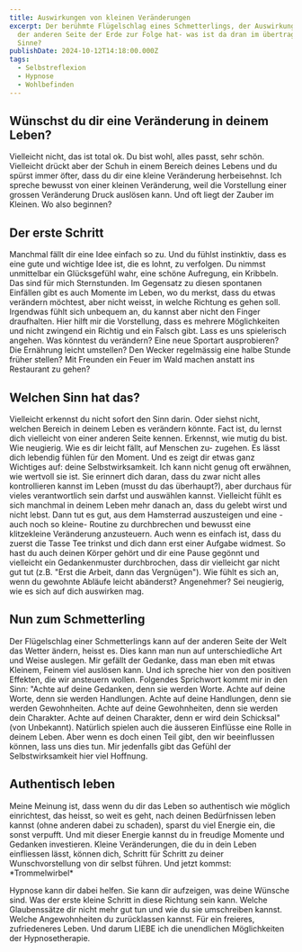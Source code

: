 ```yaml
---
title: Auswirkungen von kleinen Veränderungen
excerpt: Der berühmte Flügelschlag eines Schmetterlings, der Auswirkungen auf
  der anderen Seite der Erde zur Folge hat- was ist da dran im übertragenen
  Sinne?
publishDate: 2024-10-12T14:18:00.000Z
tags:
  - Selbstreflexion
  - Hypnose
  - Wohlbefinden
---
```

## Wünschst du dir eine Veränderung in deinem Leben?

Vielleicht nicht, das ist total ok. Du bist wohl, alles passt, sehr schön. Vielleicht drückt aber der Schuh in einem Bereich deines Lebens und du spürst immer öfter, dass du dir eine kleine Veränderung herbeisehnst.  Ich spreche bewusst von einer kleinen Veränderung, weil die Vorstellung einer grossen Veränderung Druck auslösen kann. Und oft liegt der Zauber im Kleinen. Wo also beginnen?

## Der erste Schritt

Manchmal fällt dir eine Idee einfach so zu. Und du fühlst instinktiv, dass es eine gute und wichtige Idee ist, die es lohnt, zu verfolgen. Du nimmst unmittelbar ein Glücksgefühl wahr, eine schöne Aufregung, ein Kribbeln. Das sind für mich Sternstunden. Im Gegensatz zu diesen spontanen Einfällen gibt es auch Momente im Leben, wo du merkst, dass du etwas verändern möchtest, aber nicht weisst, in welche Richtung es gehen soll. Irgendwas fühlt sich unbequem an, du kannst aber nicht den Finger draufhalten. Hier hilft mir die Vorstellung, dass es mehrere Möglichkeiten und nicht zwingend ein Richtig und ein Falsch gibt. Lass es uns spielerisch angehen. Was könntest du verändern? Eine neue Sportart ausprobieren? Die Ernährung leicht umstellen? Den Wecker regelmässig eine halbe Stunde früher stellen? Mit Freunden ein Feuer im Wald machen anstatt ins Restaurant zu gehen?

## Welchen Sinn hat das?

Vielleicht erkennst du nicht sofort den Sinn darin. Oder siehst nicht, welchen Bereich in deinem Leben es verändern könnte. Fact ist, du lernst dich vielleicht von einer anderen Seite kennen. Erkennst, wie mutig du bist. Wie neugierig. Wie es dir leicht fällt, auf Menschen zu- zugehen. Es lässt dich lebendig fühlen für den Moment. Und es zeigt dir etwas ganz Wichtiges auf: deine Selbstwirksamkeit. Ich kann nicht genug oft erwähnen, wie wertvoll sie ist. Sie erinnert dich daran, dass du zwar nicht alles kontrollieren kannst im Leben (musst du das überhaupt?), aber durchaus für vieles verantwortlich sein darfst und auswählen kannst. Vielleicht fühlt es sich manchmal in deinem Leben mehr danach an, dass du gelebt wirst und nicht lebst. Dann tut es gut, aus dem Hamsterrad auszusteigen und eine -auch noch so kleine- Routine zu durchbrechen und bewusst eine klitzekleine Veränderung anzusteuern. Auch wenn es einfach ist, dass du zuerst die Tasse Tee trinkst und dich dann erst einer Aufgabe widmest. So hast du auch deinen Körper gehört und dir eine Pause gegönnt und vielleicht ein Gedankenmuster durchbrochen, dass dir vielleicht gar nicht gut tut (z.B. "Erst die Arbeit, dann das Vergnügen"). Wie fühlt es sich an, wenn du gewohnte Abläufe leicht abänderst? Angenehmer? Sei neugierig, wie es sich auf dich auswirken mag.

## Nun zum Schmetterling

Der Flügelschlag einer Schmetterlings kann auf der anderen Seite der Welt das Wetter ändern, heisst es. Dies kann man nun auf unterschiedliche Art und Weise auslegen. Mir gefällt der Gedanke, dass man eben mit etwas Kleinem, Feinem viel auslösen kann. Und ich spreche hier von den positiven Effekten, die wir ansteuern wollen. Folgendes Sprichwort kommt mir in den Sinn: "Achte auf deine Gedanken, denn sie werden Worte. Achte auf deine Worte, denn sie werden Handlungen. Achte auf deine Handlungen, denn sie werden Gewohnheiten. Achte auf deine Gewohnheiten, denn sie werden dein Charakter. Achte auf deinen Charakter, denn er wird dein Schicksal" (von Unbekannt). Natürlich spielen auch die äusseren Einflüsse eine Rolle in deinem Leben. Aber wenn es doch einen Teil gibt, den wir beeinflussen können, lass uns dies tun. Mir jedenfalls gibt das Gefühl der Selbstwirksamkeit hier viel Hoffnung.

## Authentisch leben

Meine Meinung ist, dass wenn du dir das Leben so authentisch wie möglich einrichtest, das heisst, so weit es geht, nach deinen Bedürfnissen leben kannst (ohne anderen dabei zu schaden), sparst du viel Energie ein, die sonst verpufft. Und mit dieser Energie kannst du in freudige Momente und Gedanken investieren. Kleine Veränderungen, die du in dein Leben einfliessen lässt, können dich, Schritt für Schritt zu deiner Wunschvorstellung von dir selbst führen. Und jetzt kommst: \*Trommelwirbel\*

Hypnose kann dir dabei helfen. Sie kann dir aufzeigen, was deine Wünsche sind. Was der erste kleine Schritt in diese Richtung sein kann. Welche Glaubenssätze dir nicht mehr gut tun und wie du sie umschreiben kannst. Welche Angewohnheiten du zurücklassen kannst. Für ein freieres, zufriedeneres Leben. Und darum LIEBE ich die unendlichen Möglichkeiten der Hypnosetherapie.
